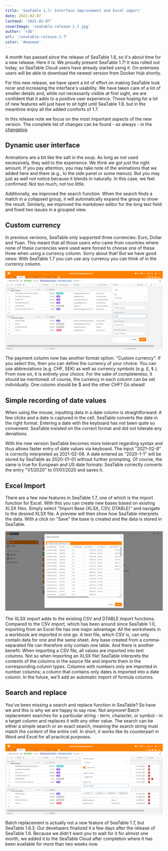 ```yaml
---
title: 'SeaTable 1.7: Interface improvement and Excel import'
date: 2021-02-07
lastmod: '2021-02-07'
coverImage: 'seatable-release-1.7.jpg'
author: 'rdb'
url: '/seatable-release-1-7'
color: '#eeeeee'
---
```


A month has passed since the release of SeaTable 1.6, so it's about time for a new release. Here it is: We proudly present SeaTable 1.7! It was rolled out today, so SeaTable Cloud users have already started using it. On-premises users will be able to download the newest version from Docker Hub shortly.

For this new release, we have spent a lot of effort on making SeaTable look nicer and increasing the interface's usability. We have taken care of a lot of smaller details and, while not necessarily visible at first sight, we are confident that it adds to a positive user experience. Those hoping for a lot of new features will just have to sit tight until SeaTable 1.8, but in the meantime enjoy all the added comforts of 1.7.

In this release note we focus on the most important aspects of the new version. The complete list of changes can be found - as always - in the [changelog](https://seatable.io/docs/changelog/version-1-7/?lang=auto).

## Dynamic user interface

Animations are a bit like the salt in the soup. As long as not used excessively, they add to the experience. We think we got just the right amount. If you pay attention, you may take note of the animations that we added here and there (e.g., to the side panel or some menus). But you may just as well not notice because it blends in naturally. In this case, we feel confirmed: Not too much, not too little.

Additionally, we improved the search function. When the search finds a match in a collapsed group, it will automatically expand the group to show the result. Similarly, we improved the markdown editor for the long text field and fixed two issues in a grouped view.

## Custom currency

In previous versions, SeaTable only supported three currencies: Euro, Dollar and Yuan. This meant that all those users who came from countries where none of these currencies were used were forced to choose one of these three when using a currency column. Sorry about that! But we have good news: With SeaTable 1.7 you can use any currency you can think of in the currency column.

![Use whatever denomination you want in SeaTable 1.7](images/Custom_Currency_1590x802.png)

The payment column now has another format option: "Custom currency". If you select this, then you can define the currency of your choice. You can use abbreviations (e.g. CHF, SEK) as well as currency symbols (e.g. £, ₺ ). From now on, it is entirely your choice. For the sake of completeness, it should be mentioned: of course, the currency in each column can be set individually. One column should be $ and the other CHF? Go ahead!

## Simple recording of date values

When using the mouse, inputting data in a date column is straightforward: A few clicks and a date is captured in the cell. SeaTable converts the date in the right format. Entering a date with the keyboard has not been quite so convenient. SeaTable insisted on the correct format and did not tolerate any deviations.

With the new version SeaTable becomes more tolerant regarding syntax and thus allows faster entry of date values via keyboard. The input "2021-02-8" is correctly interpreted as 2021-02-08. A date entered as "2020-1-1" will be stored by SeaTable as 2020-01-01 without further prompting. Of course, the same is true for European and US date formats: SeaTable correctly converts the entry "1/1/2020" to 01/01/2020 and saves it.

## Excel Import

There are a few new features in SeaTable 1.7, one of which is the import function for Excel. With this you can create new bases based on existing XLSX files. Simply select "Import Base (XLSX, CSV, DTABLE)" and navigate to the desired XLSX file. A preview will then show how SeaTable interprets the data. With a click on "Save" the base is created and the data is stored in SeaTable.

![Create new bases by importing an excel workbook](images/Excel_Import_1590x802.png)

The XLSX import adds to the existing CSV and DTABLE import functions. Compared to the CSV import, which has been around since SeaTable 1.0, importing from an Excel file has one major advantage: All the worksheets in a workbook are imported in one go. A text file, which CSV is, can only contain data for one and the same sheet. Any base created from a comma-separated file can therefore only contain one table. And there is another benefit: When importing a CSV file, all values are imported into text columns. Not so when importing an XLSX file! SeaTable interprets the contents of the columns in the source file and imports them in the corresponding column types. Columns with numbers only are imported in number columns; a column that contains only dates is imported into a date column. In the future, we'll add an automatic import of formula columns.

## Search and replace

You've been missing a search and replace function in SeaTable? So have we and this is why we are happy to say now: Not anymore! Batch replacement searches for a particular string - term, character, or symbol - in a target column and replaces it with any other value. The search can be either a simple search or an exact search, meaning the search string must match the content of the entire cell. In short, it works like its counterpart in Word and Excel for all practical purposes.

![New feature in SeaTable 1.6.3: Batch replacement](images/Batch_replacement_1590x717.png)

Batch replacement is actually not a new feature of SeaTable 1.7, but SeaTable 1.6.3. Our developers finalized it a few days after the release of SeaTable 1.6. Because we didn't want you to wait for it for almost one month, we added it to the SeaTable Cloud after completion where it has been available for more than two weeks now.
